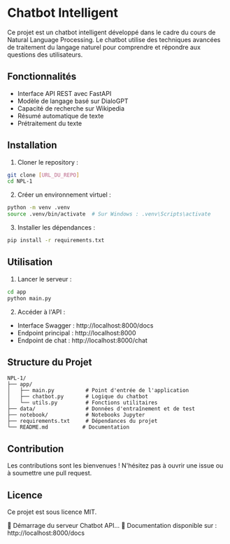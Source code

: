 # Chatbot Intelligent

Ce projet est un chatbot intelligent développé dans le cadre du cours de Natural Language Processing. Le chatbot utilise des techniques avancées de traitement du langage naturel pour comprendre et répondre aux questions des utilisateurs.

## Fonctionnalités

- Interface API REST avec FastAPI
- Modèle de langage basé sur DialoGPT
- Capacité de recherche sur Wikipedia
- Résumé automatique de texte
- Prétraitement du texte

## Installation

1. Cloner le repository :
```bash
git clone [URL_DU_REPO]
cd NPL-1
```

2. Créer un environnement virtuel :
```bash
python -m venv .venv
source .venv/bin/activate  # Sur Windows : .venv\Scripts\activate
```

3. Installer les dépendances :
```bash
pip install -r requirements.txt
```

## Utilisation

1. Lancer le serveur :
```bash
cd app
python main.py
```

2. Accéder à l'API :
- Interface Swagger : http://localhost:8000/docs
- Endpoint principal : http://localhost:8000
- Endpoint de chat : http://localhost:8000/chat

## Structure du Projet

```
NPL-1/
├── app/
│   ├── main.py          # Point d'entrée de l'application
│   ├── chatbot.py       # Logique du chatbot
│   └── utils.py         # Fonctions utilitaires
├── data/                # Données d'entraînement et de test
├── notebook/            # Notebooks Jupyter
├── requirements.txt     # Dépendances du projet
└── README.md           # Documentation
```

## Contribution

Les contributions sont les bienvenues ! N'hésitez pas à ouvrir une issue ou à soumettre une pull request.

## Licence

Ce projet est sous licence MIT.

🚀 Démarrage du serveur Chatbot API...
📝 Documentation disponible sur : http://localhost:8000/docs
